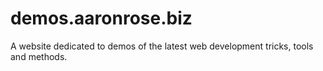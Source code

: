 # demos.aaronrose.biz
A website dedicated to demos of the latest web development tricks, tools and methods.
